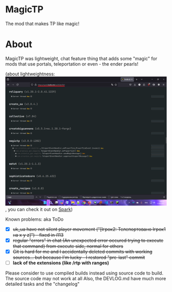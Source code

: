 # MagicTP
The mod that makes TP like magic!

# About
MagicTP was lightweight, chat feature thing that adds some "magic" for mods that use portals, teleportation or even - the ender pearls!

(about lightweightness: ![showcase lightweightness of mod](image.png), you can check it out on [Spark](https://spark.lucko.me/uxLIGde7kH))

Known problems: aka ToDo

- [x] ~~uk_ua have not silent player movement ("[Ігрок2: Телепортовано Ігрок1 на x y z]") - fixed in i113~~
- [x] ~~regular "errors" in chat (An unexpected error occured trying to execute that command) from execute side, normal for others~~
- [x] ~~Git is hard for me and I accidentally deleted commits with working sources... but because I'm lucky - I restored "pre-last" commit~~
- [ ] **lack of the extensions (like /rtp with ranges)**

Please consider to use compiled builds instead using source code to build. The source code may not work at all
Also, the DEVLOG.md have much more detailed tasks and the "changelog"
